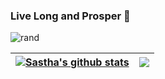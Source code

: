 ### Live Long and Prosper 🖖

![rand](https://rand-xyz.now.sh/api/hello)

<!--
**shyamsastha/shyamsastha** is a ✨ _special_ ✨ repository because its `README.md` (this file) appears on your GitHub profile.

Here are some ideas to get you started:

- 🔭 I’m currently working on ...
- 🌱 I’m currently learning ...
- 👯 I’m looking to collaborate on ...
- 🤔 I’m looking for help with ...
- 💬 Ask me about ...
- 📫 How to reach me: ...
- 😄 Pronouns: ...
- ⚡ Fun fact: ...
-->

| <a href="https://github.com/anuraghazra/github-readme-stats"><img align="center" src="https://github-readme-stats.vercel.app/api?username=shyamsastha&show_icons=true&include_all_commits=true&theme=transparent&hide_border=true" alt="Sastha's github stats" /></a> | <a href="https://github.com/anuraghazra/github-readme-stats"><img align="center" src="https://github-readme-stats.vercel.app/api/top-langs/?username=shyamsastha&layout=compact&theme=transparent&hide_border=true" /></a> |
| ------------- | ------------- |
